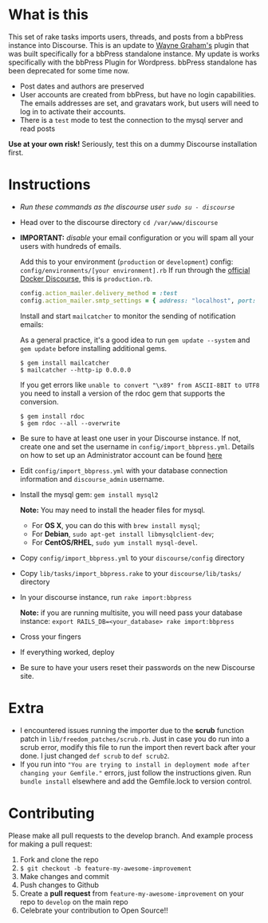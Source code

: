 # What is this

This set of rake tasks imports users, threads, and posts from a bbPress
instance into Discourse. This is an update to [Wayne Graham's](https://github.com/waynegraham/discourse-import-bbpress) plugin that was built specifically for a bbPress standalone instance. My update is works specifically with the bbPress Plugin for Wordpress. bbPress standalone has been deprecated for some time now.

* Post dates and authors are preserved
* User accounts are created from bbPress, but have no login
  capabilities. The emails addresses are set, and gravatars work, but
users will need to log in to activate their accounts.
* There is a `test` mode to test the connection to the mysql server and
  read posts

**Use at your own risk!** Seriously, test this on a dummy Discourse
installation first.

# Instructions
  
* *Run these commands as the discourse user `sudo su - discourse`*
  
* Head over to the discourse directory `cd /var/www/discourse`

* **IMPORTANT:** *disable* your email configuration or you will spam all your users with hundreds of emails.

  Add this to your environment (`production` or `development`) config: `config/environments/[your environment].rb`
  If run through the [official Docker Discourse](https://github.com/discourse/discourse_docker), this is `production.rb`.

  ```ruby
  config.action_mailer.delivery_method = :test
  config.action_mailer.smtp_settings = { address: "localhost", port: 1025 }
  ```

  Install and start `mailcatcher` to monitor the sending of notification
  emails:

  As a general practice, it's a good idea to run ```gem update --system``` and ```gem update``` before installing additional gems.

  ```shell
  $ gem install mailcatcher
  $ mailcatcher --http-ip 0.0.0.0
  ```

  If you get errors like ```unable to convert "\x89" from ASCII-8BIT to UTF8``` you need to install a version of the rdoc gem that supports the conversion.

  ```
  $ gem install rdoc
  $ gem rdoc --all --overwrite
  ```

* Be sure to have at least one user in your Discourse instance. If not,
  create one and set the username in `config/import_bbpress.yml`. Details on how to set up an Administrator account can be found [here](https://github.com/discourse/discourse/blob/master/docs/INSTALL-ubuntu.md#administrator-account)

* Edit `config/import_bbpress.yml` with your database connection
  information and `discourse_admin` username.

* Install the mysql gem: `gem install mysql2`

  **Note:** You may need to install the header files for mysql.
  * For **OS X**,
you can do this with `brew install mysql`;
  * For **Debian**, `sudo apt-get
install libmysqlclient-dev`;
  * For **CentOS/RHEL**, `sudo yum install
mysql-devel`.

* Copy `config/import_bbpress.yml` to your `discourse/config` directory
* Copy `lib/tasks/import_bbpress.rake` to your `discourse/lib/tasks/`
  directory
* In your discourse instance, run `rake import:bbpress`

  **Note:** if you are running multisite, you will need pass your database
instance: `export RAILS_DB=<your_database> rake import:bbpress`

* Cross your fingers
* If everything worked, deploy
* Be sure to have your users reset their passwords on the new Discourse
  site.
  
# Extra
* I encountered issues running the importer due to the **scrub** function patch in `lib/freedom_patches/scrub.rb`. Just in case you do run into a scrub error, modify this file to run the import then revert back after your done. I just changed `def scrub` to `def scrub2`.
* If you run into `"You are trying to install in deployment mode after changing your Gemfile."` errors, just follow the instructions given. Run `bundle install` elsewhere and add the Gemfile.lock to version control.


# Contributing

Please make all pull requests to the develop branch. And example process
for making a pull request:

1. Fork and clone the repo
1. `$ git checkout -b feature-my-awesome-improvement`
1. Make changes and commit
1. Push changes to Github
1. Create a **pull request** from `feature-my-awesome-improvement` on
   your repo to `develop` on the main repo
1. Celebrate your contribution to Open Source!!
